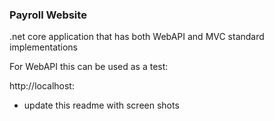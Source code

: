 ### Payroll Website

.net core application that has both WebAPI and MVC standard implementations

For WebAPI this can be used as a test:

http://localhost: <forgot the port>

- update this readme with screen shots

